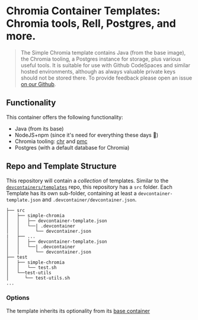 # Chromia Container Templates: Chromia tools, Rell, Postgres, and more.

> The Simple Chromia template contains Java (from the base image), the Chromia tooling, a Postgres instance for storage, plus various useful tools. It is suitable for use with Github CodeSpaces and similar hosted environments, although as always valuable private keys should not be stored there.
> To provide feedback please open an issue [on our Github](https://github.com/ChromiaProject/devcontainers-chromia/issues).

## Functionality

This container offers the following functionality:
* Java (from its base)
* NodeJS+npm (since it's need for everything these days 🙂)
* Chromia tooling: [chr](https://docs.chromia.com/cli/introduction) and [pmc](https://docs.chromia.com/providers/pmc/)
* Postgres (with a default database for Chromia)

## Repo and Template Structure

This repository will contain a _collection_ of templates. Similar to the [`devcontainers/templates`](https://github.com/devcontainers/templates) repo, this repository has a `src` folder.  Each Template has its own sub-folder, containing at least a `devcontainer-template.json` and `.devcontainer/devcontainer.json`. 

```
├── src
│   ├── simple-chromia
│   │   ├── devcontainer-template.json
│   │   └──| .devcontainer
│   │      └── devcontainer.json
|   ├── ...
│   │   ├── devcontainer-template.json
│   │   └──| .devcontainer
│   │      └── devcontainer.json
├── test
│   ├── simple-chromia
│   │   └── test.sh
│   └──test-utils
│      └── test-utils.sh
...
```

### Options

The template inherits its optionality from its [base container](https://hub.docker.com/r/microsoft/devcontainers-java)

